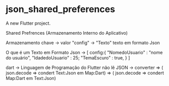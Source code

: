 # json_shared_preferences

A new Flutter project.


Shared Prefrences (Armazenamento Interno do Aplicativo)

Armazenamento chave -> valor
              "config" -> "Texto" texto em formato Json 

O que é um Texto em Formato Json ->
[
    config:{
        "NomedoUsuario" : "nome do usuário",
        "IdadedoUsuario" : 25;
        "TemaEscuro" : true,
    }
]

dart -> Linguagem de Programação do Flutter não lê JSON 
     -> converter => ( json.decode => condert Text:Json em Map:Dart)
                  => ( json.decode => condert Map:Dart em Text:Json)